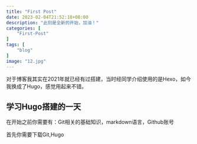 ```yaml
---
title: "First Post"
date: 2023-02-04T21:52:18+08:00
description: "此刻是全新的开始，加油！"
categories: [
    "First-Post"
]
tags: [
    "blog"
]
image: "12.jpg"
---
```


对于博客我其实在2021年就已经有过搭建，当时经同学介绍使用的是Hexo，如今我换成了Hugo，感觉用起来不错。

<!--more-->

## 学习Hugo搭建的一天

在开始之前你需要有：Git相关的基础知识，markdown语言，Github账号  

首先你需要下载Git,Hugo



